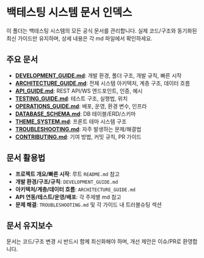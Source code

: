 # 백테스팅 시스템 문서 인덱스

이 폴더는 백테스팅 시스템의 모든 공식 문서를 관리합니다. 실제 코드/구조와 동기화된 최신 가이드만 유지하며, 상세 내용은 각 md 파일에서 확인하세요.

## 주요 문서

- **[DEVELOPMENT_GUIDE.md](DEVELOPMENT_GUIDE.md)**: 개발 환경, 폴더 구조, 개발 규칙, 빠른 시작
- **[ARCHITECTURE_GUIDE.md](ARCHITECTURE_GUIDE.md)**: 전체 시스템 아키텍처, 계층 구조, 데이터 흐름
- **[API_GUIDE.md](API_GUIDE.md)**: REST API/WS 엔드포인트, 인증, 예시
- **[TESTING_GUIDE.md](TESTING_GUIDE.md)**: 테스트 구조, 실행법, 위치
- **[OPERATIONS_GUIDE.md](OPERATIONS_GUIDE.md)**: 배포, 운영, 환경 변수, 인프라
- **[DATABASE_SCHEMA.md](DATABASE_SCHEMA.md)**: DB 테이블/ERD/스키마
- **[THEME_SYSTEM.md](THEME_SYSTEM.md)**: 프론트 테마 시스템 구조
- **[TROUBLESHOOTING.md](TROUBLESHOOTING.md)**: 자주 발생하는 문제/해결법
- **[CONTRIBUTING.md](CONTRIBUTING.md)**: 기여 방법, 커밋 규칙, PR 가이드

## 문서 활용법

- **프로젝트 개요/빠른 시작**: 루트 `README.md` 참고
- **개발 환경/구조/규칙**: `DEVELOPMENT_GUIDE.md`
- **아키텍처/계층/데이터 흐름**: `ARCHITECTURE_GUIDE.md`
- **API 연동/테스트/운영/배포**: 각 주제별 md 참고
- **문제 해결**: `TROUBLESHOOTING.md` 및 각 가이드 내 트러블슈팅 섹션

## 문서 유지보수

문서는 코드/구조 변경 시 반드시 함께 최신화해야 하며, 개선 제안은 이슈/PR로 환영합니다.

